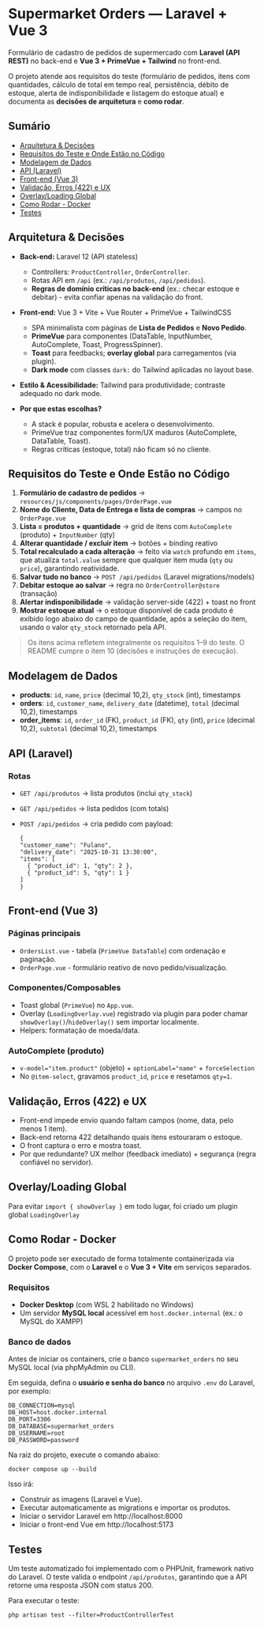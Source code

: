 # Supermarket Orders — Laravel + Vue 3

Formulário de cadastro de pedidos de supermercado com **Laravel (API REST)** no back-end e **Vue 3 + PrimeVue + Tailwind** no front-end.  

O projeto atende aos requisitos do teste (formulário de pedidos, itens com quantidades, cálculo de total em tempo real, persistência, débito de estoque, alerta de indisponibilidade e listagem do estoque atual) e documenta as **decisões de arquitetura** e **como rodar**.

## Sumário
- [Arquitetura & Decisões](#arquitetura--decisões)
- [Requisitos do Teste e Onde Estão no Código](#requisitos-do-teste-e-onde-estão-no-código)
- [Modelagem de Dados](#modelagem-de-dados)
- [API (Laravel)](#api-laravel)
- [Front-end (Vue 3)](#front-end-vue-3)
- [Validação, Erros (422) e UX](#validação-erros-422-e-ux)
- [Overlay/Loading Global](#overlayloading-global)
- [Como Rodar - Docker](#como-rodar-docker)
- [Testes](#testes)

## Arquitetura & Decisões

- **Back-end:** Laravel 12 (API stateless)  
  - Controllers: `ProductController`, `OrderController`.  
  - Rotas API em `/api` (ex.: `/api/produtos`, `/api/pedidos`).  
  - **Regras de domínio críticas no back-end** (ex.: checar estoque e debitar) - evita confiar apenas na validação do front.

- **Front-end:** Vue 3 + Vite + Vue Router + PrimeVue + TailwindCSS  
  - SPA minimalista com páginas de **Lista de Pedidos** e **Novo Pedido**.  
  - **PrimeVue** para componentes (DataTable, InputNumber, AutoComplete, Toast, ProgressSpinner).  
  - **Toast** para feedbacks; **overlay global** para carregamentos (via plugin).  
  - **Dark mode** com classes `dark:` do Tailwind aplicadas no layout base.

- **Estilo & Acessibilidade:** Tailwind para produtividade; contraste adequado no dark mode.

- **Por que estas escolhas?**  
  - A stack é popular, robusta e acelera o desenvolvimento.  
  - PrimeVue traz componentes form/UX maduros (AutoComplete, DataTable, Toast).  
  - Regras críticas (estoque, total) não ficam só no cliente.

## Requisitos do Teste e Onde Estão no Código

1. **Formulário de cadastro de pedidos** → `resources/js/components/pages/OrderPage.vue`  
2. **Nome do Cliente, Data de Entrega e lista de compras** → campos no `OrderPage.vue`  
3. **Lista = produtos + quantidade** → grid de itens com `AutoComplete` (produto) + `InputNumber` (qty)  
4. **Alterar quantidade / excluir item** → botões + binding reativo  
5. **Total recalculado a cada alteração** → feito via `watch` profundo em `items`, que atualiza `total.value` sempre que qualquer item muda (`qty` ou `price`), garantindo reatividade.
6. **Salvar tudo no banco** → `POST /api/pedidos` (Laravel migrations/models)  
7. **Debitar estoque ao salvar** → regra no `OrderController@store` (transação)  
8. **Alertar indisponibilidade** → validação server-side (422) + toast no front  
9. **Mostrar estoque atual** → o estoque disponível de cada produto é exibido logo abaixo do campo de quantidade, após a seleção do item, usando o valor `qty_stock` retornado pela API.

> Os itens acima refletem integralmente os requisitos 1–9 do teste. O README cumpre o item 10 (decisões e instruções de execução).
 
## Modelagem de Dados

- **products**: `id`, `name`, `price` (decimal 10,2), `qty_stock` (int), timestamps 
- **orders**: `id`, `customer_name`, `delivery_date` (datetime), `total` (decimal 10,2), timestamps  
- **order_items**: `id`, `order_id` (FK), `product_id` (FK), `qty` (int), `price` (decimal 10,2), `subtotal` (decimal 10,2), timestamps 

## API (Laravel)

### Rotas
- `GET /api/produtos` → lista produtos (inclui `qty_stock`)  
- `GET /api/pedidos` → lista pedidos (com totals)  
- `POST /api/pedidos` → cria pedido com payload:

    ```
  {
    "customer_name": "Fulano",
    "delivery_date": "2025-10-31 13:30:00",
    "items": [
      { "product_id": 1, "qty": 2 },
      { "product_id": 5, "qty": 1 }
    ]
  }

## Front-end (Vue 3)

### Páginas principais
- `OrdersList.vue` - tabela (`PrimeVue DataTable`) com ordenação e paginação.
- `OrderPage.vue` - formulário reativo de novo pedido/visualização.

### Componentes/Composables
- Toast global (`PrimeVue`) no `App.vue`.
- Overlay (`LoadingOverlay.vue`) registrado via plugin para poder chamar `showOverlay()`/`hideOverlay()` sem importar localmente.
- Helpers: formatação de moeda/data.

### AutoComplete (produto)
- `v-model="item.product"` (objeto) + `optionLabel="name"` + `forceSelection`
- No `@item-select`, gravamos `product_id`, `price` e resetamos `qty=1`.

## Validação, Erros (422) e UX

- Front-end impede envio quando faltam campos (nome, data, pelo menos 1 item).
- Back-end retorna 422 detalhando quais itens estouraram o estoque.
- O front captura o erro e mostra toast.
- Por que redundante? UX melhor (feedback imediato) + segurança (regra confiável no servidor).

## Overlay/Loading Global

Para evitar `import { showOverlay }` em todo lugar, foi criado um plugin global `LoadingOverlay`

## Como Rodar - Docker

O projeto pode ser executado de forma totalmente containerizada via **Docker Compose**, com o **Laravel** e o **Vue 3 + Vite** em serviços separados.

### Requisitos
- **Docker Desktop** (com WSL 2 habilitado no Windows)  
- Um servidor **MySQL local** acessível em `host.docker.internal` (ex.: o MySQL do XAMPP)

### Banco de dados
Antes de iniciar os containers, crie o banco `supermarket_orders` no seu MySQL local (via phpMyAdmin ou CLI).  

Em seguida, defina o **usuário e senha do banco** no arquivo `.env` do Laravel, por exemplo:


    DB_CONNECTION=mysql
    DB_HOST=host.docker.internal
    DB_PORT=3306
    DB_DATABASE=supermarket_orders
    DB_USERNAME=root
    DB_PASSWORD=password

Na raiz do projeto, execute o comando abaixo:

    docker compose up --build

Isso irá:
- Construir as imagens (Laravel e Vue).
- Executar automaticamente as migrations e importar os produtos.
- Iniciar o servidor Laravel em http://localhost:8000
- Iniciar o front-end Vue em http://localhost:5173

## Testes

Um teste automatizado foi implementado com o PHPUnit, framework nativo do Laravel. O teste valida o endpoint `/api/produtos`, garantindo que a API retorne uma resposta JSON com status 200.

Para executar o teste:

    php artisan test --filter=ProductControllerTest